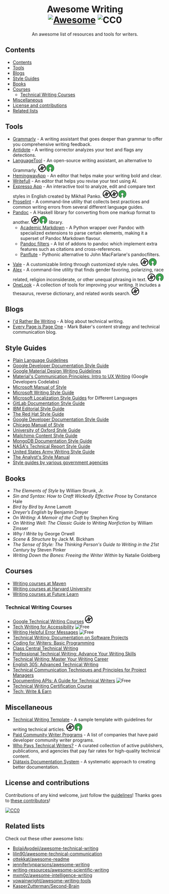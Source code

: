 <div align="center">

<!-- title -->

<!--lint ignore no-dead-urls-->

# Awesome Writing <br/> [![Awesome](https://awesome.re/badge.svg)](https://awesome.re) ![![CC0](/home/larah/Repos/awesome-writing/license-Creative_Commons-blue.svg+xml)](https://img.shields.io/badge/license-Creative_Commons-blue)

<!-- subtitle -->

An awesome list of resources and tools for writers.

<!-- image -->

<!-- description -->
</div>

<!-- TOC -->

## Contents

- [Contents](#contents)
- [Tools](#tools)
- [Blogs](#blogs)
- [Style Guides](#style-guides)
- [Books](#books)
- [Courses](#courses)
  - [Technical Writing Courses](#technical-writing-courses)
- [Miscellaneous](#miscellaneous)
- [License and contributions](#license-and-contributions)
- [Related lists](#related-lists)

<!-- CONTENT -->

## Tools

- [Grammarly](https://grammarly.com) - A writing assistant that goes deeper than grammar to offer you comprehensive writing feedback. 
- [Antidote](https://www.antidote.info) - A writing corrector analyzes your text and flags any detections.
- [LanguageTool](https://languagetool.org) - An open-source writing assistant, an alternative to Grammarly. ![Free](media/free.svg)![OSS](media/OSS.svg)
- [HemingwayApp](https://hemingwayapp.com) - An editor that helps make your writing bold and clear.
- [Writefull](https://www.writefull.com/) - An editor that helps you revise your text using AI.
- [Expresso App](https://github.com/mikpanko/expresso) - An interactive tool to analyze, edit and compare text styles in English created by Mikhail Panko. ![fFree](media/free.svg)![Free](media/free.svg)![OSS](media/OSS.svg)
- [Proselint](https://github.com/amperser/proselint) - A command-line utility that collects best practices and common writing errors from several different language guides.
- [Pandoc](https://pandoc.org/MANUAL) - A Haskell library for converting from
  one markup format to another. ![Free](media/free.svg)![OSS](media/OSS.svg)
  library.
  - [Academic Markdown](https://github.com/smathot/academicmarkdown#readme) - A Python wrapper over Pandoc with specialized extensions to parse certain
    elements, making it a superset of Pandoc Markdown flavour.
  - [Pandoc filters](https://github.com/jgm/pandoc/wiki/Pandoc-Filters) - A list of
    addons to pandoc which implement extra features such as citations and
    cross-references.
  - [Panflute](http://scorreia.com/software/panflute/) - Pythonic alternative
    to John MacFarlane's pandocfilters.
- [Vale](https://github.com/errata-ai/vale) - A customizable linting through customized style rules. ![Free](media/free.svg)![OSS](media/OSS.svg)
- [Alex](https://github.com/get-alex/alex) - A command-line utility that finds gender favoring, polarizing, race related, religion inconsiderate, or other unequal phrasing in text. ![Free](media/free.svg)![OSS](media/OSS.svg)
- [OneLook](https://www.onelook.com/) - A collection of tools for improving your writing. It includes a thesaurus, reverse dictionary, and related words search. ![Free](media/free.svg)

## Blogs

- [I'd Rather Be Writing](http://idratherbewriting.com/) - A blog about technical writing.
- [Every Page is Page One](https://everypageispageone.com/) - Mark Baker's content strategy and technical communication blog.

## Style Guides

- [Plain Language Guidelines](https://www.plainlanguage.gov/)
- [Google Developer Documentation Style Guide](https://developers.google.cn/style/)
- [Google Material Design Writing Guidelines](https://material.io/design/communication/writing.html#principles)
- [Material's Communication Principles: Intro to UX Writing](https://codelabs.developers.google.com/codelabs/material-communication-guidance#0) (Google Developers Codelabs)
- [Microsoft Manual of Style](https://ptgmedia.pearsoncmg.com/images/9780735648715/samplepages/9780735648715.pdf)
- [Microsoft Writing Style Guide](https://docs.microsoft.com/en-us/style-guide/welcome/)
- [Microsoft Localization Style Guides](https://www.microsoft.com/en-us/language/styleguides) for Different Languages
- [GitLab Documentation Style Guide](https://docs.gitlab.com/ee/development/documentation/styleguide/)
- [IBM Editorial Style Guide](http://ptgmedia.pearsoncmg.com/images/9780132101301/samplepages/0132101300.pdf)
- [The Red Hat Style Guide](https://stylepedia.net/style)
- [Google Developer Documentation Style Guide](https://developers.google.com/style)
- [Chicago Manual of Style](https://chicagomanualofstyle.org/home.html)
- [University of Oxford Style Guide](https://ox.ac.uk/sites/files/oxford/media_wysiwyg/University%20of%20Oxford%20Style%20Guide.pdf)
- [Mailchimp Content Style Guide](https://styleguide.mailchimp.com/)
- [MongoDB Documentation Style Guide](https://www.mongodb.com/docs/meta/style-guide/)
- [NASA's Technical Report Style Guide](https://ntrs.nasa.gov/citations/19930013813) 
- [United States Army Writing Style Guide](https://intellibrary.libguides.com/ld.php?content_id=53826333)
- [The Analyst's Style Manual](https://ncirc.bja.ojp.gov/sites/g/files/xyckuh326/files/media/document/analysts_style_manual.pdf)
- [Style guides by various government agencies](https://digital.gov/resources/style-guides-by-government-agencies/)

## Books

- _The Elements of Style_ by William Strunk, Jr. 
- _Sin and Syntax: How to Craft Wickedly Effective Prose_ by Constance Hale 
- _Bird by Bird_ by Anne Lamott 
- _Dreyer’s English_ by Benjamin Dreyer 
- _On Writing: A Memoir of the Craft_ by Stephen King
- _On Writing Well: The Classic Guide to Writing Nonfiction_
by William Zinsser
- _Why I Write_ by George Orwell
- _Scene & Structure_ by Jack M. Bickham
- _The Sense of Style: The Thinking Person's Guide to Writing in the 21st Century_ by Steven Pinker 
- _Writing Down the Bones: Freeing the Writer Within_ by Natalie Goldberg

## Courses

- [Writing courses at Maven](https://maven.com/courses/writing)
- [Writing courses at Harvard University](https://pll.harvard.edu/subject/writing)
- [Writing courses at Future Learn](https://www.futurelearn.com/subjects/creative-arts-and-media-courses/writing)

### Technical Writing Courses

- [Google Technical Writing Courses](https://developers.google.com/tech-writing/overview) ![Free](media/free.svg)
- [Tech Writing for Accessibility](https://developers.google.com/tech-writing/accessibility) ![Free](/home/larah/Repos/awesome-writing/free.svg)
- [Writing Helpful Error Messages](https://developers.google.com/tech-writing/error-messages) ![Free](/home/larah/Repos/awesome-writing/free-1705340183616-6.svg)
- [Technical Writing: Documentation on Software Projects](https://www.pluralsight.com/courses/technical-writing-software-documentation)
- [Coding for Writers: Basic Programming](https://udemy.com/course/coding-for-writers-1-basic-programming)
- [Class Central Technical Writing](https://classcentral.com/course/technical-writing-7117)
- [Professional Technical Writing: Advance Your Writing Skills](https://udemy.com/technical-writing-and-editing)
- [Technical Writing: Master Your Writing Career](https://udemy.com/technical-writing)
- [English 305: Advanced Technical Writing](https://study.com/academy/course/technical-writing-course.html)
- [Technical Communication Techniques and Principles for Project Managers](https://ce.uwec.edu/programs/technical-communication-techniques-and-principles-project-managers)
- [Documenting APIs: A Guide for Technical Writers](https://idratherbewriting.com/learnapidoc) ![Free](/home/larah/Repos/awesome-writing/free-1705340197253-8.svg)
- [Technical Writing Certification Course](https://aptlearn.io/courses/technical-writing-certification-course)
- [Tech: Write & Earn](https://startuptrybe.trainercentralsite.com/course/techwriteearn)

## Miscellaneous

- [Technical Writing Template](https://github.com/BolajiAyodeji/technical-writing-template) - A sample template with guidelines for writing technical articles. ![Free](media/free.svg)![OSS](media/OSS.svg)
- [Paid Community Writer Programs](https://github.com/malgamves/CommunityWriterPrograms) - A list of companies that have paid developer community writer programs.
- [Who Pays Technical Writers?](https://whopaystechnicalwriters.com/?) - A curated collection of active publishers, publications, and agencies that pay fair rates for high-quality technical content.
- [Diátaxis Documentation System](https://diataxis.fr) - A systematic approach to creating better documentation. 

<!-- END CONTENT -->

## License and contributions

Contributions of any kind welcome, just follow the [guidelines](contributing.md)! Thanks goes to [these contributors](https://github.com/armstrongl/awesome-writing/graphs/contributors)!

[![CC0](http://mirrors.creativecommons.org/presskit/buttons/88x31/svg/cc-zero.svg)](https://creativecommons.org/publicdomain/zero/1.0/)

## Related lists

Check out these other awesome lists:

- [BolajiAyodeji/awesome-technical-writing](https://github.com/BolajiAyodeji/awesome-technical-writing)
- [lilin90/awesome-technical-communication](https://github.com/lilin90/awesome-technical-communication)
- [ottekkat/awesome-readme](https://github.com/pottekkat/awesome-readme)
- [jenniferlynparsons/awesome-writing](https://github.com/jenniferlynparsons/awesome-writing)
- [writing-resources/awesome-scientific-writing](https://github.com/writing-resources/awesome-scientific-writing)
- [mxm0z/awesome-intelligence-writing](https://github.com/mxm0z/awesome-intelligence-writing)
- [yowainwright/awesome-writing-tools](https://github.com/yowainwright/awesome-writing-tools)
- [KasperZutterman/Second-Brain](https://github.com/KasperZutterman/Second-Brain)